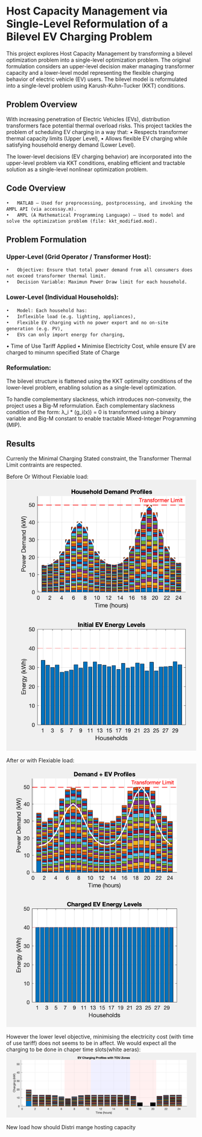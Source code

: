 # Host Capacity Management via Single-Level Reformulation of a Bilevel EV Charging Problem

This project explores Host Capacity Management by transforming a bilevel optimization problem into a single-level optimization problem. The original formulation considers an upper-level decision maker managing transformer capacity and a lower-level model representing the flexible charging behavior of electric vehicle (EV) users. The bilevel model is reformulated into a single-level problem using Karush-Kuhn-Tucker (KKT) conditions.

## Problem Overview

With increasing penetration of Electric Vehicles (EVs), distribution transformers face potential thermal overload risks. This project tackles the problem of scheduling EV charging in a way that:
	•	Respects transformer thermal capacity limits (Upper Level),
	•	Allows flexible EV charging while satisfying household energy demand (Lower Level).

The lower-level decisions (EV charging behavior) are incorporated into the upper-level problem via KKT conditions, enabling efficient and tractable solution as a single-level nonlinear optimization problem.

## Code Overview
	•	MATLAB – Used for preprocessing, postprocessing, and invoking the AMPL API (via accessay.m).
	•	AMPL (A Mathematical Programming Language) – Used to model and solve the optimization problem (file: kkt_modified.mod).

## Problem Formulation

### Upper-Level (Grid Operator / Transformer Host):
	•	Objective: Ensure that total power demand from all consumers does not exceed transformer thermal limit.
	•	Decision Variable: Maximun Power Draw limit for each household.

### Lower-Level (Individual Households):
	•	Model: Each household has:
	•	Inflexible load (e.g. lighting, appliances),
	•	Flexible EV charging with no power export and no on-site generation (e.g. PV),
	•	EVs can only import energy for charging,
  •	Time of Use Tariff Applied
	•	Minimise Electricity Cost, while ensure EV are charged to minumn specified State of Charge

### Reformulation:

The bilevel structure is flattened using the KKT optimality conditions of the lower-level problem, enabling solution as a single-level optimization.

To handle complementary slackness, which introduces non-convexity, the project uses a Big-M reformulation. Each complementary slackness condition of the form:
λ_i * (g_i(x)) = 0
is transformed using a binary variable and Big-M constant to enable tractable Mixed-Integer Programming (MIP).

## Results





Currenly the Minimal Charging Stated constraint, the Transformer Thermal Limit contraints are respected.
 
Before Or Without Flexiable load:
![Before Or Without Flexiable load](images/withoutEV.png)

After or with Flexiable load:
![After or with Flexiable load](images/withEV.png)


However the lower level objective, minimising the electricity cost (with time of use tariff) does not seems to be in affect.
We would expect all the charging to be done in chaper time slots(white aeras):
![We would expect all the charging to be done in chaper time slots(white aeras)](images/charging.png)


New
load 
how should Distri mange hosting capacity